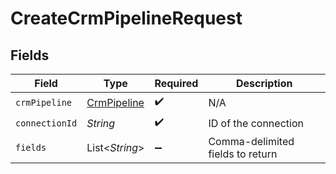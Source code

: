 # CreateCrmPipelineRequest


## Fields

| Field                                             | Type                                              | Required                                          | Description                                       |
| ------------------------------------------------- | ------------------------------------------------- | ------------------------------------------------- | ------------------------------------------------- |
| `crmPipeline`                                     | [CrmPipeline](../../models/shared/CrmPipeline.md) | :heavy_check_mark:                                | N/A                                               |
| `connectionId`                                    | *String*                                          | :heavy_check_mark:                                | ID of the connection                              |
| `fields`                                          | List\<*String*>                                   | :heavy_minus_sign:                                | Comma-delimited fields to return                  |